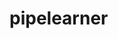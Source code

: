 pipelearner
================

<!-- README.md is generated from README.Rmd. Please edit that file -->
